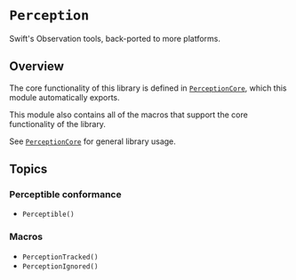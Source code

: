 # ``Perception``

Swift's Observation tools, back-ported to more platforms.

## Overview

The core functionality of this library is defined in
[`PerceptionCore`](<doc:/PerceptionCore>), which this module automatically exports.

This module also contains all of the macros that support the core functionality of the library.

See [`PerceptionCore`](<doc:/PerceptionCore>) for general library usage.

## Topics

### Perceptible conformance

- ``Perceptible()``

### Macros

- ``PerceptionTracked()``
- ``PerceptionIgnored()``
